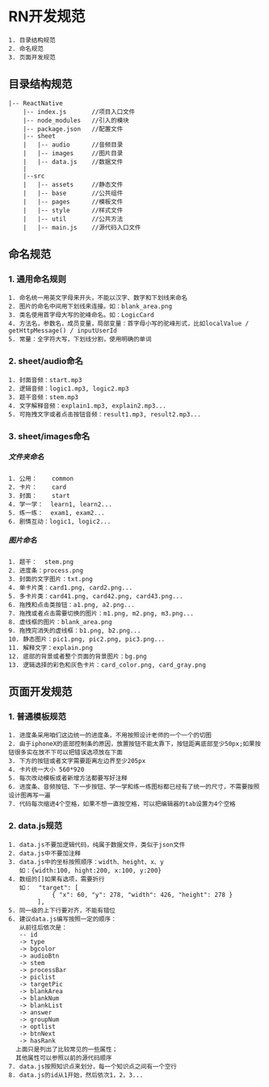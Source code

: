 # RN开发规范
    1. 目录结构规范
    2. 命名规范
    3. 页面开发规范
## 目录结构规范
    |-- ReactNative
        |-- index.js       //项目入口文件
        |-- node_modules   //引入的模块
        |-- package.json   //配置文件
        |-- sheet
        |   |-- audio      //音频目录
        |   |-- images     //图片目录
        |   |-- data.js    //数据文件
        |
        |--src
        |   |-- assets     //静态文件
        |   |-- base       //公共组件
        |   |-- pages      //模板文件
        |   |-- style      //样式文件
        |   |-- util       //公共方法
        |   |-- main.js    //源代码入口文件   

## 命名规范
### 1. 通用命名规则
    1. 命名统一用英文字母来开头，不能以汉字、数字和下划线来命名
    2. 图片的命名中间用下划线来连接。如：blank_area.png
    3. 类名使用首字母大写的驼峰命名。如：LogicCard
    4. 方法名，参数名，成员变量，局部变量：首字母小写的驼峰形式，比如localValue / getHttpMessage() / inputUserId
    5. 常量：全字符大写，下划线分割，使用明确的单词
### 2. sheet/audio命名
    1. 封面音频：start.mp3
    2. 逻辑音频：logic1.mp3, logic2.mp3
    3. 题干音频：stem.mp3
    4. 文字解释音频：explain1.mp3, explain2.mp3...
    5. 可拖拽文字或者点击按钮音频：result1.mp3, result2.mp3...
### 3. sheet/images命名
##### 文件夹命名
    1. 公用：    common
    2. 卡片：    card
    3. 封面：    start
    4. 学一学：  learn1, learn2...
    5. 练一练：  exam1, exam2...
    6. 剧情互动：logic1, logic2...
##### 图片命名
    1. 题干：  stem.png
    2. 进度条：process.png
    3. 封面的文字图片：txt.png
    4. 单卡片类：card1.png, card2.png...
    5. 多卡片类：card41.png, card42.png, card43.png...
    6. 拖拽和点击类按钮：a1.png, a2.png...
    7. 拖拽或者点击需要切换的图片：m1.png, m2.png, m3.png...
    8. 虚线框的图片：blank_area.png
    9. 拖拽完消失的虚线框：b1.png, b2.png...
    10. 静态图片：pic1.png, pic2.png, pic3.png...
    11. 解释文字：explain.png
    12. 底部的背景或者整个页面的背景图片：bg.png
    13. 逻辑选择的彩色和灰色卡片：card_color.png, card_gray.png

## 页面开发规范

### 1. 普通模板规范
    1. 进度条采用咱们这边统一的进度条，不用按照设计老师的一个一个的切图
    2. 由于iphoneX的底部控制条的原因，放置按钮不能太靠下，按钮距离底部至少50px;如果按钮很多实在放不下可以把错误选项放在下面
    3. 下方的按钮或者文字需要距离左边界至少205px
    4. 卡片统一大小 560*920
    5. 每次改动模板或者新增方法都要写好注释
    6. 进度条、音频按钮、下一步按钮、学一学和练一练图标都已经有了统一的尺寸，不需要按照设计图再写一遍
    7. 代码每次缩进4个空格，如果不想一直按空格，可以把编辑器的tab设置为4个空格
    
### 2. data.js规范
    1. data.js不要加逻辑代码，纯属于数据文件，类似于json文件
    2. data.js中不要加注释
    3. data.js中的坐标按照顺序：width、height、x、y
       如：{width:100, hight:200, x:100, y:200}
    4. 数组的[]如果有选项，需要折行
       如：  "target": [
                { "x": 60, "y": 278, "width": 426, "height": 278 }
            ],
    5. 同一级的上下行要对齐，不能有错位
    6. 建议data.js编写按照一定的顺序：
       从前往后依次是：
       -- id 
       -> type 
       -> bgcolor 
       -> audioBtn 
       -> stem 
       -> processBar 
       -> piclist 
       -> targetPic
       -> blankArea 
       -> blankNum 
       -> blankList 
       -> answer 
       -> groupNum
       -> optlist 
       -> btnNext 
       -> hasRank
      上面只是列出了比较常见的一些属性；
      其他属性可以参照以前的源代码顺序
    7. data.js按照知识点来划分，每一个知识点之间有一个空行
    8. data.js的id从1开始，然后依次1，2，3...